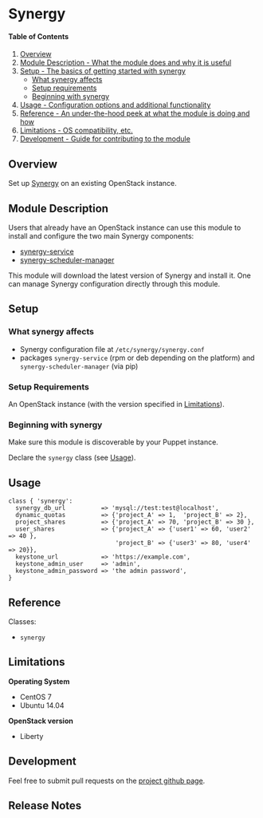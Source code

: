 # Synergy

#### Table of Contents

1. [Overview](#overview)
2. [Module Description - What the module does and why it is useful](#module-description)
3. [Setup - The basics of getting started with synergy](#setup)
    * [What synergy affects](#what-synergy-affects)
    * [Setup requirements](#setup-requirements)
    * [Beginning with synergy](#beginning-with-synergy)
4. [Usage - Configuration options and additional functionality](#usage)
5. [Reference - An under-the-hood peek at what the module is doing and how](#reference)
5. [Limitations - OS compatibility, etc.](#limitations)
6. [Development - Guide for contributing to the module](#development)

## Overview

Set up [Synergy](https://launchpad.net/synergy-service) on an existing
OpenStack instance.


## Module Description

Users that already have an OpenStack instance can use this module to install
and configure the two main Synergy components:

- [synergy-service](https://launchpad.net/synergy-service)
- [synergy-scheduler-manager](https://launchpad.net/synergy-scheduler-manager)

This module will download the latest version of Synergy and install it.
One can manage Synergy configuration directly through this module.


## Setup

### What synergy affects

* Synergy configuration file at `/etc/synergy/synergy.conf`
* packages `synergy-service` (rpm or deb depending on the platform) and
  `synergy-scheduler-manager` (via pip)

### Setup Requirements

An OpenStack instance (with the version specified in [Limitations](#limitations)).

### Beginning with synergy

Make sure this module is discoverable by your Puppet instance.

Declare the `synergy` class (see [Usage](#usage)).

## Usage

```puppet
class { 'synergy':
  synergy_db_url          => 'mysql://test:test@localhost',
  dynamic_quotas          => {'project_A' => 1,  'project_B' => 2},
  project_shares          => {'project_A' => 70, 'project_B' => 30 },
  user_shares             => {'project_A' => {'user1' => 60, 'user2' => 40 },
                              'project_B' => {'user3' => 80, 'user4' => 20}},
  keystone_url            => 'https://example.com',
  keystone_admin_user     => 'admin',
  keystone_admin_password => 'the admin password',
}
```

## Reference

Classes:

- `synergy`

## Limitations

**Operating System**
- CentOS 7
- Ubuntu 14.04

**OpenStack version**
- Liberty


## Development

Feel free to submit pull requests on the [project github page](https://github.com/indigo-dc/synergy-service).

## Release Notes

